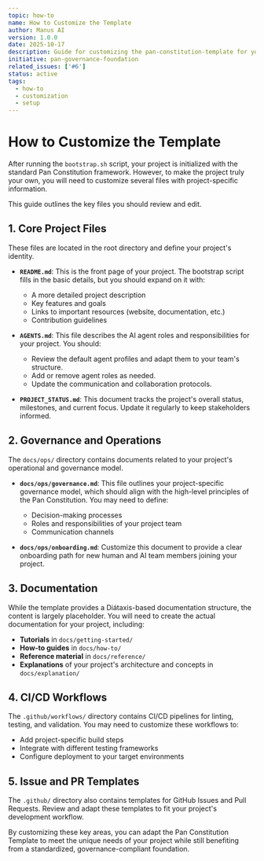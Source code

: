 ```yaml
---
topic: how-to
name: How to Customize the Template
author: Manus AI
version: 1.0.0
date: 2025-10-17
description: Guide for customizing the pan-constitution-template for your project
initiative: pan-governance-foundation
related_issues: ['#6']
status: active
tags:
  - how-to
  - customization
  - setup
---
```


# How to Customize the Template

After running the `bootstrap.sh` script, your project is initialized with the standard Pan Constitution framework. However, to make the project truly your own, you will need to customize several files with project-specific information.

This guide outlines the key files you should review and edit.

## 1. Core Project Files

These files are located in the root directory and define your project's identity.

- **`README.md`**: This is the front page of your project. The bootstrap script fills in the basic details, but you should expand on it with:
  - A more detailed project description
  - Key features and goals
  - Links to important resources (website, documentation, etc.)
  - Contribution guidelines

- **`AGENTS.md`**: This file describes the AI agent roles and responsibilities for your project. You should:
  - Review the default agent profiles and adapt them to your team's structure.
  - Add or remove agent roles as needed.
  - Update the communication and collaboration protocols.

- **`PROJECT_STATUS.md`**: This document tracks the project's overall status, milestones, and current focus. Update it regularly to keep stakeholders informed.

## 2. Governance and Operations

The `docs/ops/` directory contains documents related to your project's operational and governance model.

- **`docs/ops/governance.md`**: This file outlines your project-specific governance model, which should align with the high-level principles of the Pan Constitution. You may need to define:
  - Decision-making processes
  - Roles and responsibilities of your project team
  - Communication channels

- **`docs/ops/onboarding.md`**: Customize this document to provide a clear onboarding path for new human and AI team members joining your project.

## 3. Documentation

While the template provides a Diátaxis-based documentation structure, the content is largely placeholder. You will need to create the actual documentation for your project, including:

- **Tutorials** in `docs/getting-started/`
- **How-to guides** in `docs/how-to/`
- **Reference material** in `docs/reference/`
- **Explanations** of your project's architecture and concepts in `docs/explanation/`

## 4. CI/CD Workflows

The `.github/workflows/` directory contains CI/CD pipelines for linting, testing, and validation. You may need to customize these workflows to:

- Add project-specific build steps
- Integrate with different testing frameworks
- Configure deployment to your target environments

## 5. Issue and PR Templates

The `.github/` directory also contains templates for GitHub Issues and Pull Requests. Review and adapt these templates to fit your project's development workflow.

By customizing these key areas, you can adapt the Pan Constitution Template to meet the unique needs of your project while still benefiting from a standardized, governance-compliant foundation.

